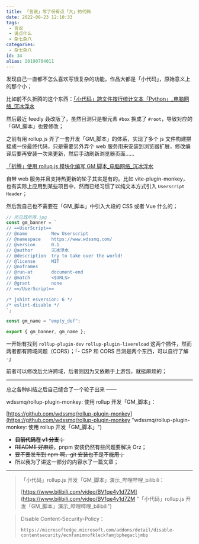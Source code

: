 ```yaml
---
title: 「言说」写了份有点「大」的代码
date: 2022-08-23 12:10:33
tags:
 - 言说
 - 说点什么
 - 杂七杂八
categories:
 - 杂七杂八
id: 34
alias: 20190704011
---
```


发现自己一直都不怎么喜欢写很复杂的功能，作品大都是「小代码」，原始意义上的那个小；

<!--more-->

比如前不久折腾的这个东西：[「小代码」跨文件按行统计文本「Python」\_电脑网络\_沉冰浮水](https://www.wdssmq.com/post/20120901104.html "「小代码」跨文件按行统计文本「Python」\_电脑网络\_沉冰浮水")

然后最近 feedly 叒改版了，虽然目测只是根元素 `#box` 换成了 `#root`，导致对应的「GM_脚本」也要修改；

之前有用 rollup.js 弄了一套开发「GM_脚本」的体系，实现了多个 js 文件构建拼接成一份最终代码，只是需要另外弄个 web 服务用来安装到浏览器扩展，修改编译后要再安装一次来更新，然后手动刷新浏览器页面……

[「折腾」使用 rollup.js 模块化编写 GM 脚本\_电脑网络\_沉冰浮水](https://www.wdssmq.com/post/20120627834.html "「折腾」使用 rollup.js 模块化编写 GM 脚本\_电脑网络\_沉冰浮水")

自带 web 服务并且支持热更新的轮子其实是有的。比如 vite-plugin-monkey，也有实际上应用到某些项目中，然而已经习惯了以纯文本方式引入 `Userscript Header`；

然后我自己也不需要在「GM_脚本」中引入大段的 CSS 或者 Vue 什么的；

```js
// 所见既所得.jpg
const gm_banner = `
// ==UserScript==
// @name         New Userscript
// @namespace    https://www.wdssmq.com/
// @version      0.1
// @author       沉冰浮水
// @description  try to take over the world!
// @license      MIT
// @noframes
// @run-at       document-end
// @match        <$URL$>
// @grant        none
// ==/UserScript==

/* jshint esversion: 6 */
/* eslint-disable */
`;

const gm_name = "empty_def";

export { gm_banner, gm_name };
```

一开始有找到 `rollup-plugin-dev` `rollup-plugin-livereload` 这两个插件，然而两者都有跨域问题（CORS）；「- CSP 和 CORS 目测是两个东西，可以自行了解 -」

前者可以修改后允许跨域，后者则因为又依赖于上游包，就挺麻烦的；

--------------

总之各种纠结之后自己缝合了一个轮子出来 ——

wdssmq/rollup-plugin-monkey: 使用 rollup 开发「GM\_脚本」：

[https://github.com/wdssmq/rollup-plugin-monkey](https://github.com/wdssmq/rollup-plugin-monkey "wdssmq/rollup-plugin-monkey: 使用 rollup 开发「GM\_脚本」")

- ~~**目前代码在 v1 分支；**~~
- ~~README 好麻烦~~，pnpm 安装仍然有些问题要解决 Orz；
- ~~要不要发布到 npm 啊，git 安装也不是不能用；~~
- 所以我为了讲这一部分的内容水了一篇文章；

--------------

>「小代码」rollup.js 开发「GM\_脚本」演示\_哔哩哔哩\_bilibili：
>
> [https://www.bilibili.com/video/BV1qe4y1d7ZM](https://www.bilibili.com/video/BV1qe4y1d7ZM "「小代码」rollup.js 开发「GM\_脚本」演示\_哔哩哔哩\_bilibili")

> Disable Content-Security-Policy：
>
> `https://microsoftedge.microsoft.com/addons/detail/disable-contentsecurity/ecmfamimnofkleckfamjbphegacljmbp`
